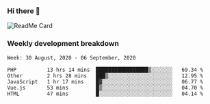 ### Hi there 👋

<!--
**itzcy/itzcy** is a ✨ _special_ ✨ repository because its `README.md` (this file) appears on your GitHub profile.

Here are some ideas to get you started:

- 🔭 I’m currently working on ...
- 🌱 I’m currently learning ...
- 👯 I’m looking to collaborate on ...
- 🤔 I’m looking for help with ...
- 💬 Ask me about ...
- 📫 How to reach me: ...
- 😄 Pronouns: ...
- ⚡ Fun fact: ...
-->
![ReadMe Card](https://github-readme-stats.vercel.app/api?username=itzcy&show_icons=true&title_color=2d3198&icon_color=797cb8&text_color=24292e&bg_color=f6f8fa)

### Weekly development breakdown
<!--START_SECTION:waka-->
```text
Week: 30 August, 2020 - 06 September, 2020

PHP          13 hrs 14 mins  █████████████████▒░░░░░░░   69.34 % 
Other        2 hrs 28 mins   ███▒░░░░░░░░░░░░░░░░░░░░░   12.95 % 
JavaScript   1 hr 17 mins    █▓░░░░░░░░░░░░░░░░░░░░░░░   06.77 % 
Vue.js       53 mins         █▒░░░░░░░░░░░░░░░░░░░░░░░   04.70 % 
HTML         47 mins         █░░░░░░░░░░░░░░░░░░░░░░░░   04.14 % 
```
<!--END_SECTION:waka-->
